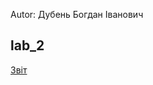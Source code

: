 Autor: Дубень Богдан Іванович

lab_2
---

[Звіт][1]

 [1]: https://docs.google.com/document/d/1z5k44NuP7mSuCP8siNilOcEubVgfIVCKpdgwgeS08Z4/edit?usp=sharing